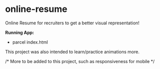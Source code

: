 # online-resume

Online Resume for recruiters to get a better visual representation!

**Running App:**

  * parcel index.html

This project was also intended to learn/practice animations more.

/* More to be added to this project, such as responsiveness for mobile */

